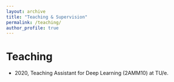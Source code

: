 ```yaml
---
layout: archive
title: "Teaching & Supervision"
permalink: /teaching/
author_profile: true
---
```


# Teaching

* 2020, Teaching Assistant for Deep Learning (2AMM10) at TU/e.
